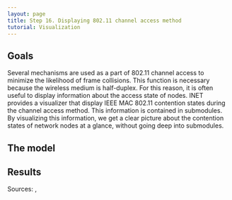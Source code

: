 ```yaml
---
layout: page
title: Step 16. Displaying 802.11 channel access method
tutorial: Visualization
---
```


## Goals

Several mechanisms are used as a part of 802.11 channel access to minimize
the likelihood of frame collisions. This function is necessary because
the wireless medium is half-duplex. For this reason, it is often useful
to display information about the access state of nodes. INET provides
a visualizer that display IEEE MAC 802.11 contention states during
the channel access method. This information is contained in submodules.
By visualizing this information, we get a clear picture about the contention states
of network nodes at a glance, without going deep into submodules.

## The model

<!--
Firstly we hide some visualizers, because they are distracting.
The communication is the same as in the previous step, we have to configure only the visualizer.
To display the channel access states, we use infoVisualizer. <br>
Here is the configuration:
@dontinclude omnetpp.ini
@skipline [Config Visualization14]
@until ####

The module parameter specifies the submodules of network nodes, and the content
determines what is displayed on network nodes. In addition we can adjust the
background color, the font color, and the opacity. These are optional settings.
-->

## Results

<!--
<img src="step16_channel_access_2d.gif">
Here's what happens, when the simulation is running:
[gif simulation is running]

We see, the nodes wait until the channel is sensed to be idle. If the medium is clear,
instead of immediately transmitting network nodes are waiting a predefined amount of time.
This waiting period is called the interframe spacing (IFS).
It depends on the priority of the packet.
In addition to having a different IFS, a station will add a "random backoff"
to its waiting period, to reduce the collision probability.
After that the the network node starts transmitting the data, and it's owning the channel.
-->

Sources: <a srcfile="../visualization/omnetpp.ini" />, <a srcfile="../visualization/VisualizationE.ned" />
